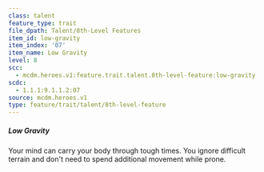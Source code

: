 ```yaml
---
class: talent
feature_type: trait
file_dpath: Talent/8th-Level Features
item_id: low-gravity
item_index: '07'
item_name: Low Gravity
level: 8
scc:
  - mcdm.heroes.v1:feature.trait.talent.8th-level-feature:low-gravity
scdc:
  - 1.1.1:9.1.1.2:07
source: mcdm.heroes.v1
type: feature/trait/talent/8th-level-feature
---
```


##### Low Gravity

Your mind can carry your body through tough times. You ignore difficult terrain and don't need to spend additional movement while prone.
